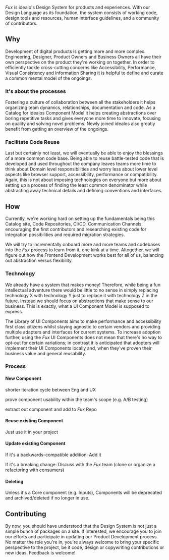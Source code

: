 _Fux_ is idealo's Design System for products and experiences. With our Design Language as its foundation, the system consists of working code, design tools and resources, human interface guidelines, and a community of contributors.

## Why
Development of digital products is getting more and more complex. Engineering, Designer, Product Owners and Business Owners all have their own perspective on the product they're working on together. In order to efficiently tackle cross-cutting concerns like Accessibility, Performance, Visual Consistency and Information Sharing it is helpful to define and curate a common mental model of the ongoings.

### It's about the processes
Fostering a culture of collaboration between all the stakeholders it helps organizing team dynamics, relationships, documentation and code. As a Catalog for idealos Component Model it helps creating abstractions over boring repetitive tasks and gives everyone more time to innovate, focusing on quality and solving novel problems. Newly joined idealos also greatly benefit from getting an overview of the ongoings.

### Facilitate Code Reuse
Last but certainly not least, we will eventually be able to enjoy the blessings of a more common code base. Being able to reuse battle-tested code that is developed and used throughout the company leaves teams more time to think about Domain level responsibilities and worry less about lower level aspects like browser support, accessibility, performance or compatibility. Again, this is not about imposing technologies on everyone but more about setting up a process of finding the least common denominator while abstracting away technical details and defining conventions and interfaces.

## How
Currently, we're working hard on setting up the fundamentals being this Catalog site, Code Repositories, CI/CD, Communication Channels, encouraging the first contributors and researching existing code for integration possibilities and required migration strategies.

We will try to incrementally onboard more and more teams and codebases into the _Fux_ process to learn from it, one kink at a time. Altogether, we will figure out how the Frontend Development works best for all of us, balancing out abstraction versus flexibility.

### Technology
We already have a system that makes money! Therefore, while being a fun intellectual adventure there would be little to no sense in simply replacing technology X with technology Y just to replace it with technology Z in the future. Instead we should focus on abstractions that make sense to our business. This is exactly, what a UI Component Model is supposed to express.

The Library of UI Components aims to make performance and accessibility first class citizens whilst staying agnostic to certain vendors and providing multiple adapters and interfaces for current systems. To increase adoption further, using the _Fux_ UI Components does not mean that there's no way to opt-out for certain variations; in contrast it is anticipated that adopters will implement their UI Components locally and, when they've proven their business value and general reusability.

### Process
#### New Component
shorter iteration cycle between Eng and UX

prove component usability within the team's scope (e.g. A/B testing)

extract out component and add to _Fux_ Repo

#### Reuse existing Component
Just use it in your project

#### Update existing Component
If it's a backwards-compatible addition: Add it

If it's a breaking change: Discuss with the _Fux_ team (clone or organize a refactoring with consumers)

#### Deleting
Unless it's a Core component (e.g. Inputs), Components will be deprecated and archived/deleted if no longer in use.

## Contributing
By now, you should have understood that the Design System is not just a simple bunch of packages on a site. If interested, we encourage you to join our efforts and participate in updating our Product Development process. No matter the role you're in, you're always welcome to bring your specific perspective to the project, be it code, design or copywriting contributions or new ideas. Feedback is welcome!